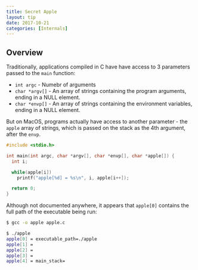```yaml
---
title: Secret Apple
layout: tip
date: 2017-10-21
categories: [Internals]
---
```


## Overview

Traditionally, applications compiled in C have have access to 3 parameters passed to the ```main``` function:
* ```int argc``` - Numebr of arguments
* ```char *argv[]``` - An array of strings containing the program arguments, ending in a NULL element.
* ```char *envp[]``` - An array of strings containing the environment variables, ending in a NULL element.

But on MacOS, programs actually have access to another parameter - the ```apple``` array of strings, which is passed on the stack as the 4th argument, after the ```envp```.

```c
#include <stdio.h>

int main(int argc, char *argv[], char *envp[], char *apple[]) {
  int i;

  while(apple[i])
    printf("apple[%d] = %s\n", i, apple[i++]);

  return 0;
}
```

Although not documented anywhere, it appears that ```apple[0]``` contains the full path of the executable being run:

```bash
$ gcc -o apple apple.c

$ ./apple
apple[0] = executable_path=./apple
apple[1] =
apple[2] =
apple[3] =
apple[4] = main_stack=
```

